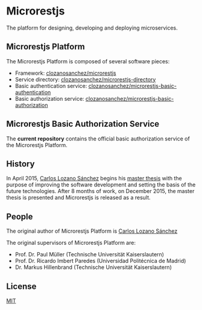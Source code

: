 # Microrestjs
The platform for designing, developing and deploying microservices.

## Microrestjs Platform
The Microrestjs Platform is composed of several software pieces:
  * Framework: [clozanosanchez/microrestjs](https://github.com/clozanosanchez/microrestjs)
  * Service directory: [clozanosanchez/microrestjs-directory](https://github.com/clozanosanchez/microrestjs-directory)
  * Basic authentication service: [clozanosanchez/microrestjs-basic-authentication](https://github.com/clozanosanchez/microrestjs-basic-authentication)
  * Basic authorization service: [clozanosanchez/microrestjs-basic-authorization](https://github.com/clozanosanchez/microrestjs-basic-authorization)

## Microrestjs Basic Authorization Service
The **current repository** contains the official basic authorization service of the Microrestjs Platform.

## History
In April 2015, [Carlos Lozano Sánchez](https://github.com/clozanosanchez) begins his [master thesis](docs/thesis) with the purpose of improving the software development and setting the basis of the future technologies. After 8 months of work, on December 2015, the master thesis is presented and Microrestjs is released as a result.

## People
The original author of Microrestjs Platform is [Carlos Lozano Sánchez](https://github.com/clozanosanchez) 

The original supervisors of Microrestjs Platform are:
  * Prof. Dr. Paul Müller (Technische Universität Kaiserslautern)
  * Prof. Dr. Ricardo Imbert Paredes (Universidad Politécnica de Madrid)
  * Dr. Markus Hillenbrand (Technische Universität Kaiserslautern)

## License
[MIT](LICENSE)
